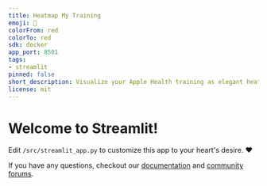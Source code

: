 ```yaml
---
title: Heatmap My Training
emoji: 🚀
colorFrom: red
colorTo: red
sdk: docker
app_port: 8501
tags:
- streamlit
pinned: false
short_description: Visualize your Apple Health training as elegant heatmaps.
license: mit
---
```


# Welcome to Streamlit!

Edit `/src/streamlit_app.py` to customize this app to your heart's desire. :heart:

If you have any questions, checkout our [documentation](https://docs.streamlit.io) and [community
forums](https://discuss.streamlit.io).
